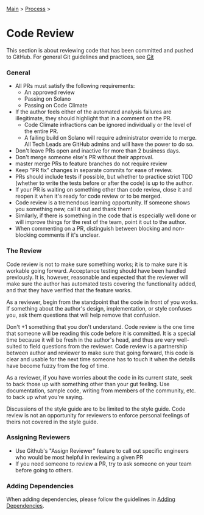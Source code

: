 [Main](../../README.md) >
[Process](../README.md) >

# Code Review

This section is about reviewing code that has been committed and pushed to
GitHub. For general Git guidelines and practices, see
[Git](../../code/git/README.md)

### General

- All PRs must satisfy the following requirements:
    - An approved review
    - Passing on Solano
    - Passing on Code Climate
- If the author feels either of the automated analysis failures are
  illegitimate, they should highlight that in a comment on the PR.
    - Code Climate infractions can be ignored individually or the level of the
      entire PR.
    - A failing build on Solano will require administrator override to merge.
      All Tech Leads are GitHub admins and will have the power to do so.
- Don't leave PRs open and inactive for more than 2 business days.
- Don't merge someone else's PR without their approval.
- master merge PRs to feature branches do not require review
- Keep "PR fix" changes in separate commits for ease of review.
- PRs should include tests if possible, but whether to practice strict TDD
  (whether to write the tests before or after the code) is up to the author.
- If your PR is waiting on something other than code review, close it and reopen
  it when it's ready for code review or to be merged.
- Code review is a tremendous learning opportunity. If someone shows you
  something new, call it out and thank them!
- Similarly, if there is something in the code that is especially well done or
  will improve things for the rest of the team, point it out to the author.
- When commenting on a PR, distinguish between blocking and non-blocking comments
  if it's unclear.

### The Review

Code review is not to make sure something works; it is to make sure it is
workable going forward. Acceptance testing should have been handled previously.
It is, however, reasonable and expected that the reviewer will make sure the
author has automated tests covering the functionality added, and that they
have verified that the feature works.

As a reviewer, begin from the standpoint that the code in front of you works.
If something about the author's design, implementation, or style confuses you,
ask them questions that will help remove that confusion.

Don't +1 something that you don't understand. Code review is the one time that
someone will be reading this code before it is committed. It is a special time
because it will be fresh in the author's head, and thus are very well-suited to
field questions from the reviewer. Code review is a partnership between author
and reviewer to make sure that going forward, this code is clear and usable for
the next time someone has to touch it when the details have become fuzzy from the
fog of time.

As a reviewer, if you have worries about the code in its current state, seek to
back those up with something other than your gut feeling. Use documentation,
sample code, writing from members of the community, etc. to back up what you're
saying.

Discussions of the style guide are to be limited to the style guide. Code review
is not an opportunity for reviewers to enforce personal feelings of theirs not
covered in the style guide.

### Assigning Reviewers

- Use Github's "Assign Reviewer" feature to call out specific engineers who
  would be most helpful in reviewing a given PR
- If you need someone to review a PR, try to ask someone on your team before
  going to others.

### Adding Dependencies

When adding dependencies, please follow the guidelines in [Adding
Dependencies](./Adding-Dependencies.md).
